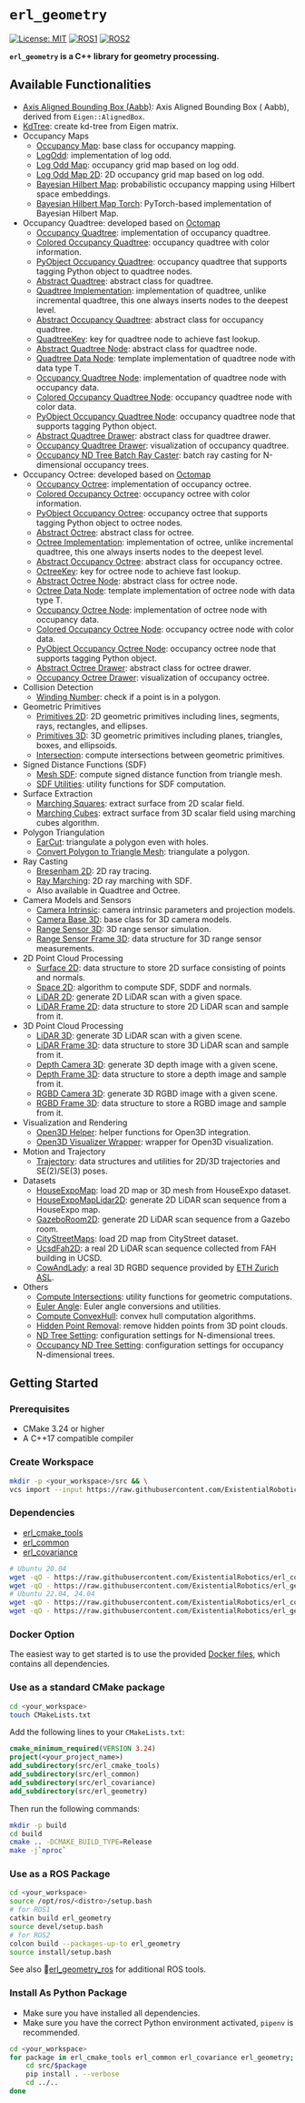 # `erl_geometry`

[![License: MIT](https://img.shields.io/badge/License-MIT-yellow.svg)](https://opensource.org/licenses/MIT)
[![ROS1](https://img.shields.io/badge/ROS1-noetic-blue)](http://wiki.ros.org/)
[![ROS2](https://img.shields.io/badge/ROS2-humble-blue)](https://docs.ros.org/)

**`erl_geometry` is a C++ library for geometry processing.**

## Available Functionalities

- [Axis Aligned Bounding Box (Aabb)](include/erl_geometry/aabb.hpp): Axis Aligned Bounding Box (
  Aabb), derived
  from `Eigen::AlignedBox`.
- [KdTree](include/erl_geometry/kdtree_eigen_adaptor.hpp): create kd-tree from Eigen matrix.
- Occupancy Maps
    - [Occupancy Map](include/erl_geometry/occupancy_map.hpp): base class for occupancy mapping.
    - [LogOdd](include/erl_geometry/logodd.hpp): implementation of log odd.
    - [Log Odd Map](include/erl_geometry/log_odd_map.hpp): occupancy grid map based on log odd.
    - [Log Odd Map 2D](include/erl_geometry/log_odd_map_2d.hpp): 2D occupancy grid map based on log odd.
    - [Bayesian Hilbert Map](include/erl_geometry/bayesian_hilbert_map.hpp): probabilistic occupancy mapping using Hilbert space embeddings.
    - [Bayesian Hilbert Map Torch](include/erl_geometry/bayesian_hilbert_map_torch.hpp): PyTorch-based implementation of Bayesian Hilbert Map.
- Occupancy Quadtree: developed based on [Octomap](https://octomap.github.io/)
    - [Occupancy Quadtree](include/erl_geometry/occupancy_quadtree.hpp): implementation of occupancy
      quadtree.
    - [Colored Occupancy Quadtree](include/erl_geometry/colored_occupancy_quadtree.hpp): occupancy quadtree with color information.
    - [PyObject Occupancy Quadtree](python/binding/pyobject_occupancy_quadtree.hpp): occupancy
      quadtree that supports
      tagging Python object to quadtree nodes.
    - [Abstract Quadtree](include/erl_geometry/abstract_quadtree.hpp): abstract class for quadtree.
    - [Quadtree Implementation](include/erl_geometry/quadtree_impl.hpp): implementation of quadtree,
      unlike incremental
      quadtree, this one always inserts nodes to the deepest level.
    - [Abstract Occupancy Quadtree](include/erl_geometry/abstract_occupancy_quadtree.hpp): abstract
      class for occupancy
      quadtree.
    - [QuadtreeKey](include/erl_geometry/quadtree_key.hpp): key for quadtree node to achieve fast
      lookup.
    - [Abstract Quadtree Node](include/erl_geometry/abstract_quadtree_node.hpp): abstract class for
      quadtree node.
    - [Quadtree Data Node](include/erl_geometry/quadtree_data_node.hpp): template implementation of
      quadtree node with
      data type T.
    - [Occupancy Quadtree Node](include/erl_geometry/occupancy_quadtree_node.hpp): implementation of
      quadtree node with
      occupancy data.
    - [Colored Occupancy Quadtree Node](include/erl_geometry/colored_occupancy_quadtree_node.hpp): occupancy quadtree node with color data.
    - [PyObject Occupancy Quadtree Node](python/binding/pyobject_occupancy_quadtree_node.hpp): occupancy quadtree node that supports tagging Python object.
    - [Abstract Quadtree Drawer](include/erl_geometry/abstract_quadtree_drawer.hpp): abstract class
      for quadtree drawer.
    - [Occupancy Quadtree Drawer](include/erl_geometry/occupancy_quadtree_drawer.hpp): visualization
      of occupancy
      quadtree.
    - [Occupancy ND Tree Batch Ray Caster](include/erl_geometry/occupancy_nd_tree_batch_ray_caster.hpp): batch ray casting for N-dimensional occupancy trees.
- Occupancy Octree: developed based on [Octomap](https://octomap.github.io/)
    - [Occupancy Octree](include/erl_geometry/occupancy_octree.hpp): implementation of occupancy
      octree.
    - [Colored Occupancy Octree](include/erl_geometry/colored_occupancy_octree.hpp): occupancy octree with color information.
    - [PyObject Occupancy Octree](python/binding/pyobject_occupancy_octree.hpp): occupancy octree
      that supports
      tagging Python object to octree nodes.
    - [Abstract Octree](include/erl_geometry/abstract_octree.hpp): abstract class for octree.
    - [Octree Implementation](include/erl_geometry/octree_impl.hpp): implementation of octree,
      unlike incremental
      quadtree, this one always inserts nodes to the deepest level.
    - [Abstract Occupancy Octree](include/erl_geometry/abstract_occupancy_octree.hpp): abstract
      class for occupancy
      octree.
    - [OctreeKey](include/erl_geometry/octree_key.hpp): key for octree node to achieve fast lookup.
    - [Abstract Octree Node](include/erl_geometry/abstract_octree_node.hpp): abstract class for
      octree node.
    - [Octree Data Node](include/erl_geometry/octree_data_node.hpp): template implementation of
      octree node with data
      type T.
    - [Occupancy Octree Node](include/erl_geometry/occupancy_octree_node.hpp): implementation of
      octree node with
      occupancy data.
    - [Colored Occupancy Octree Node](include/erl_geometry/colored_occupancy_octree_node.hpp): occupancy octree node with color data.
    - [PyObject Occupancy Octree Node](python/binding/pyobject_occupancy_octree_node.hpp): occupancy octree node that supports tagging Python object.
    - [Abstract Octree Drawer](include/erl_geometry/abstract_octree_drawer.hpp): abstract class for
      octree drawer.
    - [Occupancy Octree Drawer](include/erl_geometry/occupancy_octree_drawer.hpp): visualization of
      occupancy octree.
- Collision Detection
    - [Winding Number](include/erl_geometry/winding_number.hpp): check if a point is in a polygon.
- Geometric Primitives
    - [Primitives 2D](include/erl_geometry/primitives_2d.hpp): 2D geometric primitives including lines, segments, rays, rectangles, and ellipses.
    - [Primitives 3D](include/erl_geometry/primitives_3d.hpp): 3D geometric primitives including planes, triangles, boxes, and ellipsoids.
    - [Intersection](include/erl_geometry/intersection.hpp): compute intersections between geometric primitives.
- Signed Distance Functions (SDF)
    - [Mesh SDF](include/erl_geometry/mesh_sdf.hpp): compute signed distance function from triangle mesh.
    - [SDF Utilities](include/erl_geometry/sdf/sdf_util.hpp): utility functions for SDF computation.
- Surface Extraction
    - [Marching Squares](include/erl_geometry/marching_squares.hpp): extract surface from 2D scalar
      field.
    - [Marching Cubes](include/erl_geometry/marching_cubes.hpp): extract surface from 3D scalar field using marching cubes algorithm.
- Polygon Triangulation
    - [EarCut](include/erl_geometry/earcut.hpp): triangulate a polygon even with holes.
    - [Convert Polygon to Triangle Mesh](include/erl_geometry/polygon_to_mesh.hpp): triangulate a
      polygon.
- Ray Casting
    - [Bresenham 2D](include/erl_geometry/bresenham_2d.hpp): 2D ray tracing.
    - [Ray Marching](include/erl_geometry/ray_marching.hpp): 2D ray marching with SDF.
    - Also available in Quadtree and Octree.
- Camera Models and Sensors
    - [Camera Intrinsic](include/erl_geometry/camera_intrinsic.hpp): camera intrinsic parameters and projection models.
    - [Camera Base 3D](include/erl_geometry/camera_base_3d.hpp): base class for 3D camera models.
    - [Range Sensor 3D](include/erl_geometry/range_sensor_3d.hpp): 3D range sensor simulation.
    - [Range Sensor Frame 3D](include/erl_geometry/range_sensor_frame_3d.hpp): data structure for 3D range sensor measurements.
- 2D Point Cloud Processing
    - [Surface 2D](include/erl_geometry/surface_2d.hpp): data structure to store 2D surface
      consisting of points and
      normals.
    - [Space 2D](include/erl_geometry/space_2d.hpp): algorithm to compute SDF, SDDF and normals.
    - [LiDAR 2D](include/erl_geometry/lidar_2d.hpp): generate 2D LiDAR scan with a given space.
    - [LiDAR Frame 2D](include/erl_geometry/lidar_frame_2d.hpp): data structure to store 2D LiDAR
      scan and sample from
      it.
- 3D Point Cloud Processing
    - [LiDAR 3D](include/erl_geometry/lidar_3d.hpp): generate 3D LiDAR scan with a given scene.
    - [LiDAR Frame 3D](include/erl_geometry/lidar_frame_3d.hpp): data structure to store 3D LiDAR
      scan and sample from
      it.
    - [Depth Camera 3D](include/erl_geometry/depth_camera_3d.hpp): generate 3D depth image with a
      given scene.
    - [Depth Frame 3D](include/erl_geometry/depth_frame_3d.hpp): data structure to store a depth
      image and sample from
      it.
    - [RGBD Camera 3D](include/erl_geometry/rgbd_camera_3d.hpp): generate 3D RGBD image with a given
      scene.
    - [RGBD Frame 3D](include/erl_geometry/rgbd_frame_3d.hpp): data structure to store a RGBD image
      and sample from it.
- Visualization and Rendering
    - [Open3D Helper](include/erl_geometry/open3d_helper.hpp): helper functions for Open3D integration.
    - [Open3D Visualizer Wrapper](include/erl_geometry/open3d_visualizer_wrapper.hpp): wrapper for Open3D visualization.
- Motion and Trajectory
    - [Trajectory](include/erl_geometry/trajectory.hpp): data structures and utilities for 2D/3D trajectories and SE(2)/SE(3) poses.
- Datasets
    - [HouseExpoMap](include/erl_geometry/house_expo_map.hpp): load 2D map or 3D mesh from HouseExpo
      dataset.
    - [HouseExpoMapLidar2D](include/erl_geometry/house_expo_map_lidar_2d.hpp): generate 2D LiDAR
      scan sequence from a
      HouseExpo map.
    - [GazeboRoom2D](include/erl_geometry/gazebo_room_2d.hpp): generate 2D LiDAR scan sequence from
      a Gazebo room.
    - [CityStreetMaps](include/erl_geometry/city_street_map.hpp): load 2D map from CityStreet
      dataset.
    - [UcsdFah2D](include/erl_geometry/ucsd_fah_2d.hpp): a real 2D LiDAR scan sequence collected
      from FAH building in
      UCSD.
    - [CowAndLady](include/erl_geometry/cow_and_lady.hpp): a real 3D RGBD sequence provided
      by [ETH Zurich ASL](https://projects.asl.ethz.ch/datasets/doku.php?id=iros2017).
- Others
    - [Compute Intersections](include/erl_geometry/utils.hpp): utility functions for geometric computations.
    - [Euler Angle](include/erl_geometry/euler_angle.hpp): Euler angle conversions and utilities.
    - [Compute ConvexHull](include/erl_geometry/convex_hull.hpp): convex hull computation algorithms.
    - [Hidden Point Removal](include/erl_geometry/hidden_point_removal.hpp): remove hidden points from 3D point clouds.
    - [ND Tree Setting](include/erl_geometry/nd_tree_setting.hpp): configuration settings for N-dimensional trees.
    - [Occupancy ND Tree Setting](include/erl_geometry/occupancy_nd_tree_setting.hpp): configuration settings for occupancy N-dimensional trees.

## Getting Started

### Prerequisites

- CMake 3.24 or higher
- A C++17 compatible compiler

### Create Workspace

```bash
mkdir -p <your_workspace>/src && \
vcs import --input https://raw.githubusercontent.com/ExistentialRobotics/erl_geometry/refs/heads/main/erl_geometry.repos <your_workspace>/src
```

### Dependencies

- [erl_cmake_tools](https://github.com/ExistentialRobotics/erl_cmake_tools)
- [erl_common](https://github.com/ExistentialRobotics/erl_common)
- [erl_covariance](https://github.com/ExistentialRobotics/erl_covariance)

```bash
# Ubuntu 20.04
wget -qO - https://raw.githubusercontent.com/ExistentialRobotics/erl_common/refs/heads/main/scripts/setup_ubuntu_20.04.bash | bash
wget -qO - https://raw.githubusercontent.com/ExistentialRobotics/erl_geometry/refs/heads/main/scripts/setup_ubuntu_20.04.bash | bash
# Ubuntu 22.04, 24.04
wget -qO - https://raw.githubusercontent.com/ExistentialRobotics/erl_common/refs/heads/main/scripts/setup_ubuntu_22.04_24.04.bash | bash
wget -qO - https://raw.githubusercontent.com/ExistentialRobotics/erl_geometry/refs/heads/main/scripts/setup_ubuntu_22.04_24.04.bash | bash
```

### Docker Option

The easiest way to get started is to use the provided [Docker files](./docker), which contains all dependencies.

### Use as a standard CMake package

```bash
cd <your_workspace>
touch CMakeLists.txt
```

Add the following lines to your `CMakeLists.txt`:

```cmake
cmake_minimum_required(VERSION 3.24)
project(<your_project_name>)
add_subdirectory(src/erl_cmake_tools)
add_subdirectory(src/erl_common)
add_subdirectory(src/erl_covariance)
add_subdirectory(src/erl_geometry)
```

Then run the following commands:

```bash
mkdir -p build
cd build
cmake .. -DCMAKE_BUILD_TYPE=Release
make -j`nproc`
```

### Use as a ROS Package

```bash
cd <your_workspace>
source /opt/ros/<distro>/setup.bash
# for ROS1
catkin build erl_geometry
source devel/setup.bash
# for ROS2
colcon build --packages-up-to erl_geometry
source install/setup.bash
```
See also 🚪[erl_geometry_ros](https://github.com/ExistentialRobotics/erl_geometry_ros) for additional ROS tools.

### Install As Python Package

- Make sure you have installed all dependencies.
- Make sure you have the correct Python environment activated, `pipenv` is recommended.

```bash
cd <your_workspace>
for package in erl_cmake_tools erl_common erl_covariance erl_geometry; do
    cd src/$package
    pip install . --verbose
    cd ../..
done
```
